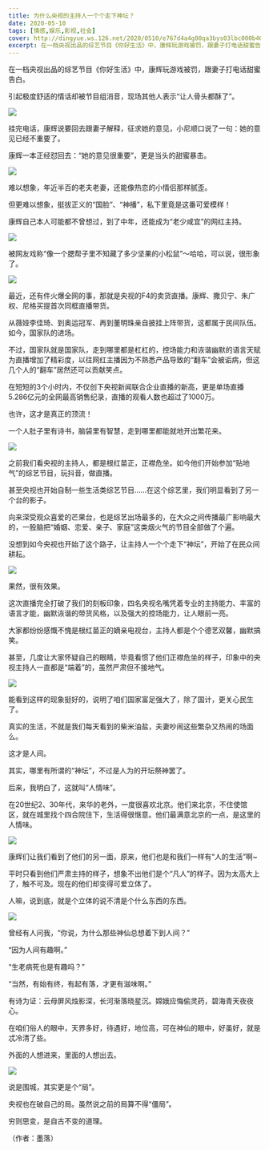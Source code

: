 ```yaml
---
title: 为什么央视的主持人一个个走下神坛？
date: 2020-05-10
tags: [情感,娱乐,影视,社会]
cover: http://dingyue.ws.126.net/2020/0510/e767d4a4g00qa3bys03lbc000b40063m.gif
excerpt: 在一档央视出品的综艺节目《你好生活》中，康辉玩游戏被罚，跟妻子打电话甜蜜告白。引起极度舒适的情话却被节目组消音，现场其他人表示“让人骨头都酥了”。![](http://dingyue.ws.126.net/2020/0510/e76
---
```

在一档央视出品的综艺节目《你好生活》中，康辉玩游戏被罚，跟妻子打电话甜蜜告白。

引起极度舒适的情话却被节目组消音，现场其他人表示“让人骨头都酥了”。

![](http://dingyue.ws.126.net/2020/0510/e767d4a4g00qa3bys03lbc000b40063m.gif)  

挂完电话，康辉说要回去跟妻子解释，征求她的意见，小尼顺口说了一句：她的意见已经不重要了。

康辉一本正经怼回去：“她的意见很重要”，更是当头的甜蜜暴击。

![](http://dingyue.ws.126.net/2020/0510/61a2414bg00qa3byu02vmc000b40063m.gif)  

难以想象，年近半百的老夫老妻，还能像热恋的小情侣那样腻歪。

但更难以想象，挺拔正义的“国脸”、“神播”，私下里竟是这番可爱模样！

康辉自己本人可能都不曾想过，到了中年，还能成为“老少咸宜”的网红主持。

![](http://dingyue.ws.126.net/2020/0510/df317392j00qa3byv000rc000hs008lm.jpg)  

被网友戏称“像一个腮帮子里不知藏了多少坚果的小松鼠”～哈哈，可以说，很形象了。

![](http://dingyue.ws.126.net/2020/0510/94c4e612j00qa3byw002ac000fx00kjm.jpg)  

最近，还有件火爆全网的事，那就是央视的F4的卖货直播。康辉、撒贝宁、朱广权、尼格买提首次同框直播带货。

从薇娅李佳琦、到奥运冠军、再到董明珠亲自披挂上阵带货，这都属于民间队伍。如今，国家队的进场。

不过，国家队就是国家队，走到哪里都是杠杠的，控场能力和诙谐幽默的语言天赋为直播增加了精彩度，以往网红主播因为不熟悉产品导致的“翻车”会被诟病，但这几个人的“翻车”居然还可以贡献笑点。

在短短的3个小时内，不仅创下央视新闻联合企业直播的新高，更是单场直播5.286亿元的全网最高销售纪录，直播的观看人数也超过了1000万。

也许，这才是真正的顶流！

一个人肚子里有诗书，脑袋里有智慧，走到哪里都能就地开出繁花来。

![](http://dingyue.ws.126.net/2020/0510/0e278c85g00qa3byx00noc000b40068m.gif)  

之前我们看央视的主持人，都是根红苗正，正襟危坐。如今他们开始参加“贴地气”的综艺节目，玩抖音，做直播。

甚至央视也开始自制一些生活类综艺节目......在这个综艺里，我们明显看到了另一个台的影子。

向来深受观众喜爱的芒果台，也是综艺出场最多的，在大众之间传播最广影响最大的，一股脑把“婚姻、恋爱、亲子、家庭”这类烟火气的节目全部做了个遍。

没想到如今央视也开始了这个路子，让主持人一个个走下“神坛”，开始了在民众间耕耘。

![](http://dingyue.ws.126.net/2020/0510/d0b6b674j00qa3byy000wc000hm00axm.jpg)  

果然，很有效果。

这次直播完全打破了我们的刻板印象，四名央视名嘴凭着专业的主持能力、丰富的语言才能，幽默诙谐的带货风格，以及强大的控场能力，让人眼前一亮。

大家都纷纷感慨不愧是根红苗正的嫡亲电视台，主持人都是个个德艺双馨，幽默搞笑。

甚至，几度让大家怀疑自己的眼睛，毕竟看惯了他们正襟危坐的样子，印象中的央视主持人一直都是“端着”的，虽然严肃但不接地气。

![](http://dingyue.ws.126.net/2020/0510/e8888acbj00qa3byz001tc000hs00bvm.jpg)  

能看到这样的现象挺好的，说明了咱们国家富足强大了，除了国计，更关心民生了。

真实的生活，不就是我们每天看到的柴米油盐，夫妻吵闹这些繁杂又热闹的场面么。

这才是人间。

其实，哪里有所谓的“神坛”，不过是人为的开坛祭神罢了。

后来，我明白了，这就叫“人情味”。

在20世纪2、30年代，来华的老外，一度很喜欢北京。他们来北京，不住使馆区，就在城里找个四合院住下，生活得很惬意。他们最满意北京的一点，是这里的人情味。

![](http://dingyue.ws.126.net/2020/0510/c1fac13cj00qa3byz000lc000hs00b4m.jpg)  

康辉们让我们看到了他们的另一面，原来，他们也是和我们一样有“人的生活”啊~

平时只看到他们严肃主持的样子，想象不出他们是个“凡人”的样子。因为太高大上了，触不可及。现在的他们却变得可爱立体了。

人嘛，说到底，就是个立体的说不清是个什么东西的东西。

![](http://dingyue.ws.126.net/2020/0510/0502a6c4j00qa3bz0001fc000hs00bvm.jpg)  

曾经有人问我，“你说，为什么那些神仙总想着下到人间？”

“因为人间有趣啊。”

“生老病死也是有趣吗？”

“当然，有始有终，有起有落，才更有滋味啊。”

有诗为证：云母屏风烛影深，长河渐落晓星沉。嫦娥应悔偷灵药，碧海青天夜夜心。

在咱们俗人的眼中，天界多好，待遇好，地位高，可在神仙的眼中，好虽好，就是忒冷清了些。

外面的人想进来，里面的人想出去。

![](http://dingyue.ws.126.net/2020/0510/a1a0d7b5j00qa3bz0000bc000in005wm.jpg)  

说是围城，其实更是个“局”。

央视也在破自己的局。虽然说之前的局算不得“僵局”。

穷则思变，是自古不变的道理。

（作者：墨落）

